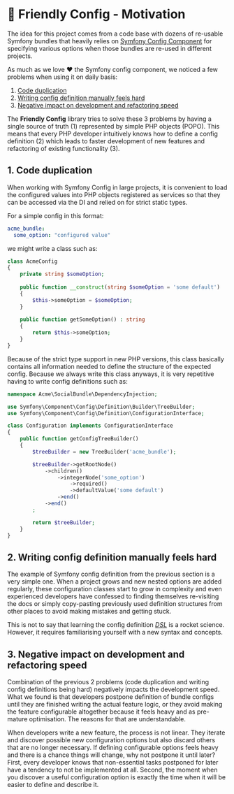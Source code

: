 # :seedling: Friendly Config - Motivation

The idea for this project comes from a code base with dozens of re-usable Symfony bundles that heavily relies on [Symfony Config Component](https://symfony.com/doc/current/components/config.html) for specifying various options when those bundles are re-used in different projects.

As much as we love :heart: the Symfony config component, we noticed a few problems when using it on daily basis:

1. [Code duplication](#1-code-duplication)
2. [Writing config definition manually feels hard](#2-writing-config-definition-manually-feels-hard)
3. [Negative impact on development and refactoring speed](#3-negative-impact-on-development-and-refactoring-speed)

The **Friendly Config** library tries to solve these 3 problems by having a single source of truth (1) represented by simple PHP objects (POPO). This means that every PHP developer intuitively knows how to define a config definition (2) which leads to faster development of new features and refactoring of existing functionality (3).

## 1. Code duplication

When working with Symfony Config in large projects, it is convenient to load the configured values into PHP objects registered as services so that they can be accessed via the DI and relied on for strict static types.

For a simple config in this format:

```yaml
acme_bundle:
  some_option: "configured value"
```

we might write a class such as:

```php
class AcmeConfig 
{
    private string $someOption;
    
    public function __construct(string $someOption = 'some default') 
    {
        $this->someOption = $someOption;
    }
    
    public function getSomeOption() : string
    {
        return $this->someOption;
    }
}
```

Because of the strict type support in new PHP versions, this class basically contains all information needed to define the structure of the expected config. Because we always write this class anyways, it is very repetitive having to write config definitions such as:

```php
namespace Acme\SocialBundle\DependencyInjection;

use Symfony\Component\Config\Definition\Builder\TreeBuilder;
use Symfony\Component\Config\Definition\ConfigurationInterface;

class Configuration implements ConfigurationInterface
{
    public function getConfigTreeBuilder()
    {
        $treeBuilder = new TreeBuilder('acme_bundle');

        $treeBuilder->getRootNode()
            ->children()
                ->integerNode('some_option')
                    ->required()
                    ->defaultValue('some default')
                ->end()
            ->end()
        ;

        return $treeBuilder;
    }
}
```

## 2. Writing config definition manually feels hard

The example of Symfony config definition from the previous section is a very simple one. When a project grows and new nested options are added regularly, these configuration classes start to grow in complexity and even experienced developers have confessed to finding themselves re-visiting the docs or simply copy-pasting previously used definition structures from other places to avoid making mistakes and getting stuck. 

This is not to say that learning the config definition _[DSL](https://en.wikipedia.org/wiki/Domain-specific_language)_ is a rocket science. However, it requires familiarising yourself with a new syntax and concepts.

## 3. Negative impact on development and refactoring speed

Combination of the previous 2 problems (code duplication and writing config definitions being hard) negatively impacts the development speed. What we found is that developers postpone definition of bundle configs until they are finished writing the actual feature logic, or they avoid making the feature configurable altogether because it feels heavy and as pre-mature optimisation. The reasons for that are understandable.

When developers write a new feature, the process is not linear. They iterate and discover possible new configuration options but also discard others that are no longer necessary. If defining configurable options feels heavy and there is a chance things will change, why not postpone it until later? First, every developer knows that non-essential tasks postponed for later have a tendency to not be implemented at all. Second, the moment when you discover a useful configuration option is exactly the time when it will be easier to define and describe it. 
